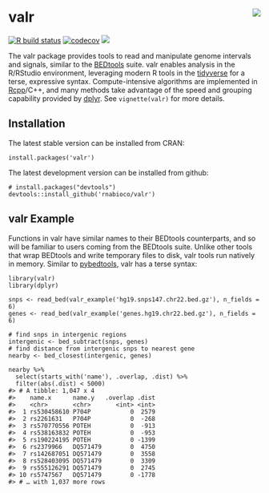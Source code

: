 
valr <img src="man/figures/logo.png" align="right" />
=====================================================

<!-- badges: start -->

[![R build
status](https://github.com/rnabioco/valr/workflows/R-CMD-check/badge.svg)](https://github.com/rnabioco/valr/actions)
[![codecov](https://codecov.io/gh/rnabioco/valr/branch/master/graph/badge.svg)](https://codecov.io/gh/rnabioco/valr)
[![](https://www.r-pkg.org/badges/version/valr)](https://CRAN.R-project.org/package=valr)
<!-- badges: end -->

The valr package provides tools to read and manipulate genome intervals
and signals, similar to the
[BEDtools](https://bedtools.readthedocs.io/en/latest/) suite. valr
enables analysis in the R/RStudio environment, leveraging modern R tools
in the [tidyverse](https://tidyverse.org/) for a terse, expressive
syntax. Compute-intensive algorithms are implemented in
[Rcpp](http://www.rcpp.org)/C++, and many methods take advantage of the
speed and grouping capability provided by
[dplyr](https://dplyr.tidyverse.org/). See `vignette(valr)` for more
details.

Installation
------------

The latest stable version can be installed from CRAN:

    install.packages('valr')

The latest development version can be installed from github:

    # install.packages("devtools")
    devtools::install_github('rnabioco/valr')

valr Example
------------

Functions in valr have similar names to their BEDtools counterparts, and
so will be familiar to users coming from the BEDtools suite. Unlike
other tools that wrap BEDtools and write temporary files to disk, valr
tools run natively in memory. Similar to
[pybedtools](https://daler.github.io/pybedtools/#why-pybedtools), valr
has a terse syntax:

    library(valr)
    library(dplyr)

    snps <- read_bed(valr_example('hg19.snps147.chr22.bed.gz'), n_fields = 6)
    genes <- read_bed(valr_example('genes.hg19.chr22.bed.gz'), n_fields = 6)

    # find snps in intergenic regions
    intergenic <- bed_subtract(snps, genes)
    # find distance from intergenic snps to nearest gene
    nearby <- bed_closest(intergenic, genes)

    nearby %>%
      select(starts_with('name'), .overlap, .dist) %>%
      filter(abs(.dist) < 5000)
    #> # A tibble: 1,047 x 4
    #>    name.x      name.y   .overlap .dist
    #>    <chr>       <chr>       <int> <int>
    #>  1 rs530458610 P704P           0  2579
    #>  2 rs2261631   P704P           0  -268
    #>  3 rs570770556 POTEH           0  -913
    #>  4 rs538163832 POTEH           0  -953
    #>  5 rs190224195 POTEH           0 -1399
    #>  6 rs2379966   DQ571479        0  4750
    #>  7 rs142687051 DQ571479        0  3558
    #>  8 rs528403095 DQ571479        0  3309
    #>  9 rs555126291 DQ571479        0  2745
    #> 10 rs5747567   DQ571479        0 -1778
    #> # … with 1,037 more rows
